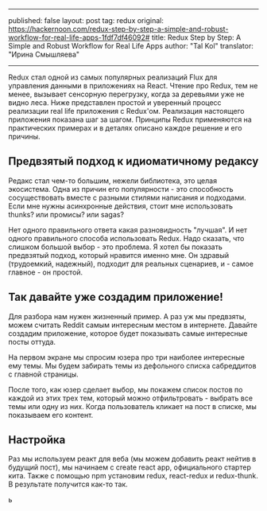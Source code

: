  ---
published: false
layout: post
tag: redux
original: https://hackernoon.com/redux-step-by-step-a-simple-and-robust-workflow-for-real-life-apps-1fdf7df46092#
title: Redux Step by Step: A Simple and Robust Workflow for Real Life Apps
author: "Tal Kol"
translator: "Ирина Смышляева"

---

Redux стал одной из самых популярных реализаций Flux для управления данными в приложениях на React. Чтение про Redux, тем не менее, вызывает сенсорную перегрузку, когда за деревьями уже не видно леса. Ниже представлен простой и уверенный процесс реализации real life приложения с Redux'ом. Реализация настоящего приложения показана шаг за шагом. Принципы Redux применяются на практических примерах и в деталях описано каждое решение и его причины.

## Предвзятый подход к идиоматичному редаксу

Редакс стал чем-то большим, нежели библиотека, это целая экосистема. Одна из причин его популярности - это способность сосуществовать вместе с разными стилями написания и подходами. Если мне нужны асинхронные действия, стоит мне использовать thunks? или промисы? или sagas?

Нет одного правильного ответа какая разновидность "лучшая". И нет одного правильного способа использовать Redux. Надо сказать, что слишком большой выбор - это проблема. Я хотел бы показать предвзятый подход, который нравится именно мне. Он здравый (трудоемкий, надежный), подходит для реальных сценариев, и - самое главное - он простой.

## Так давайте уже создадим приложение!

Для разбора нам нужен жизненный пример. А раз уж мы предвзяты, можем считать Reddit самым интересным местом в интернете. Давайте создадим приложение, которое будет показывать самые интересные посты оттуда.

На первом экране мы спросим юзера про три наиболее интересные ему темы. Мы будем забирать темы из дефольного списка сабреддитов с главной страницы.

После того, как юзер сделает выбор, мы покажем список постов по каждой из этих трех тем, который можно отфильтровать - выбрать все темы или одну из них. Когда пользователь кликает на пост в списке, мы показываем его контент.

## Настройка

Раз мы используем реакт для веба (мы можем добавить реакт нейтив в будущий пост), мы начинаем с create react app, официального стартер кита. Также с помощью npm установим redux, react-redux и redux-thunk. В результате получится как-то так.




















ь
